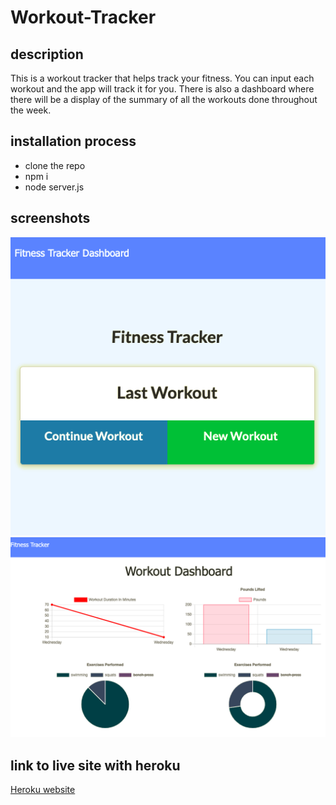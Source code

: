 # Workout-Tracker

## description
This is a workout tracker that helps track your fitness. You can input each workout and the app will track it for you. There is also a dashboard where there will be a display of the summary of all the workouts done throughout the week. 

## installation process

* clone the repo
* npm i
* node server.js

## screenshots

 ![Screenshots](./assets/screenshot1.png)
 ![Screenshots](./assets/screenshot2.png)

 ## link to live site with heroku
 [Heroku website](https://agile-fortress-35821.herokuapp.com/)

 